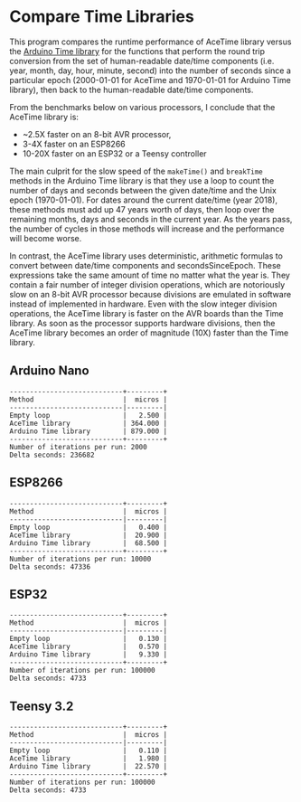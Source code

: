 # Compare Time Libraries

This program compares the runtime performance of AceTime library versus the
[Arduino Time library](https://github.com/PaulStoffregen/Time) for the
functions that perform the round trip conversion from the set of human-readable
date/time components (i.e. year, month, day, hour, minute, second) into the
number of seconds since a particular epoch (2000-01-01 for AceTime and
1970-01-01 for Arduino Time library), then back to the human-readable date/time
components.

From the benchmarks below on various processors, I conclude that the AceTime
library is:

* ~2.5X faster on an 8-bit AVR processor,
* 3-4X faster on an ESP8266
* 10-20X faster on an ESP32 or a Teensy controller

The main culprit for the slow speed of the `makeTime()` and `breakTime` methods
in the Arduino Time library is that they use a loop to count the number of days
and seconds between the given date/time and the Unix epoch (1970-01-01). For
dates around the current date/time (year 2018), these methods must add up 47
years worth of days, then loop over the remaining months, days and seconds in
the current year. As the years pass, the number of cycles in those methods will
increase and the performance will become worse.

In contrast, the AceTime library uses deterministic, arithmetic formulas to
convert between date/time components and secondsSinceEpoch. These expressions
take the same amount of time no matter what the year is. They contain a fair
number of integer division operations, which are notoriously slow on an 8-bit
AVR processor because divisions are emulated in software instead of implemented
in hardware. Even with the slow integer division operations, the AceTime library
is faster on the AVR boards than the Time library. As soon as the processor
supports hardware divisions, then the AceTime library becomes an order of
magnitude (10X) faster than the Time library.

## Arduino Nano

```
----------------------------+---------+
Method                      |  micros |
----------------------------|---------|
Empty loop                  |   2.500 |
AceTime library             | 364.000 |
Arduino Time library        | 879.000 |
----------------------------+---------+
Number of iterations per run: 2000
Delta seconds: 236682
```

## ESP8266

```
----------------------------+---------+
Method                      |  micros |
----------------------------|---------|
Empty loop                  |   0.400 |
AceTime library             |  20.900 |
Arduino Time library        |  68.500 |
----------------------------+---------+
Number of iterations per run: 10000
Delta seconds: 47336
```

## ESP32

```
----------------------------+---------+
Method                      |  micros |
----------------------------|---------|
Empty loop                  |   0.130 |
AceTime library             |   0.570 |
Arduino Time library        |   9.330 |
----------------------------+---------+
Number of iterations per run: 100000
Delta seconds: 4733
```

## Teensy 3.2

```
----------------------------+---------+
Method                      |  micros |
----------------------------|---------|
Empty loop                  |   0.110 |
AceTime library             |   1.980 |
Arduino Time library        |  22.570 |
----------------------------+---------+
Number of iterations per run: 100000
Delta seconds: 4733

```
